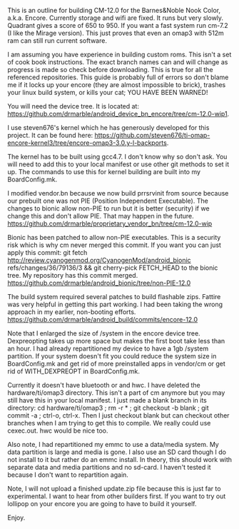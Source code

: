 This is an outline for building CM-12.0 for the Barnes&Noble Nook Color, a.k.a. Encore.
Currently storage and wifi are fixed. It runs but very slowly. Quadrant gives a score of 650 to 950. If you want a fast system run cm-7.2 (I like the Mirage version). This just proves that even an omap3 with 512m ram can still run current software. 

I am assuming you have experience in building custom roms. This isn't a set of cook book instructions. The exact branch names can and will change as progress is made so check before downloading. This is true for all the referenced repositories. This guide is probably full of errors so don't blame me if it locks up your encore (they are almost impossible to brick), trashes your linux build system, or kills your cat; YOU HAVE BEEN WARNED!

You will need the device tree. It is located at: 
https://github.com/drmarble/android_device_bn_encore/tree/cm-12.0-wip1. 

I use steven676's kernel which he has generously developed for this project. It can be found here: 
https://github.com/steven676/ti-omap-encore-kernel3/tree/encore-omap3-3.0.y-l-backports.

The kernel has to be built using gcc4.7. I don't know why so don't ask. You will need to add this to your local manifest or use other git methods to set it up. 
  <project name="platform/prebuilts/gcc/linux-x86/arm/arm-eabi-4.7" path="prebuilts/gcc/linux-x86/arm/arm-eabi-4.7" remote="aosp" revision="refs/tags/android-4.4.4_r2"/>
The commands to use this for kernel building are built into my BoardConfig.mk.

I modified vendor.bn because we now build prrsrvinit from source because our prebuilt one was not PIE (Position Independent Executable). The changes to bionic allow non-PIE to run but it is better (security) if we change this and don't allow PIE. That may happen in the future.
https://github.com/drmarble/proprietary_vendor_bn/tree/cm-12.0-wip

Bionic has been patched to allow non-PIE executables. This is a security risk which is why cm never merged this commit. If you want you can just apply this commit: git fetch http://review.cyanogenmod.org/CyanogenMod/android_bionic refs/changes/36/79136/3 && git cherry-pick FETCH_HEAD to the bionic tree. My repository has this commit merged.
https://github.com/drmarble/android_bionic/tree/non-PIE-12.0

The build system required several patches to build flashable zips. Fattire was very helpful in getting this part working. I had been taking the wrong approach in my earlier, non-booting efforts. 
https://github.com/drmarble/android_build/commits/encore-12.0

Note that I enlarged the size of /system in the encore device tree. Dexpreopting takes up more space but makes the first boot take less than an hour. I had already repartitioned my device to have a 1gb /system partition. If your system doesn't fit you could reduce the system size in BoardConfig.mk and get rid of more preinstalled apps in vendor/cm or get rid of WITH_DEXPREOPT in BoardConfig.mk. 

Currently it doesn't have bluetooth or and hwc. I have deleted the hardware/ti/omap3 directory. This isn't a part of cm anymore but you may still have this in your local manifest. I just made a blank branch in its directory: cd hardware/ti/omap3 ; rm -r * ; git checkout -b blank ; git commit -a ; ctrl-o, ctrl-x. Then I just checkout blank but can checkout other branches when I am trying to get this to compile. We really could use cexec.out. hwc would be nice too. 

Also note, I had repartitioned my emmc to use a data/media system. My data partition is large and media is gone. I also use an SD card though I do not install to it but rather do an emmc install. In theory, this should work with separate data and media partitions and no sd-card. I haven't tested it because I don't want to repartition again. 

Note, I will not upload a finished update.zip file because this is just far to experimental. I want to hear from other builders first. If you want to try out lollipop on your encore you are going to have to build it yourself.

Enjoy.


